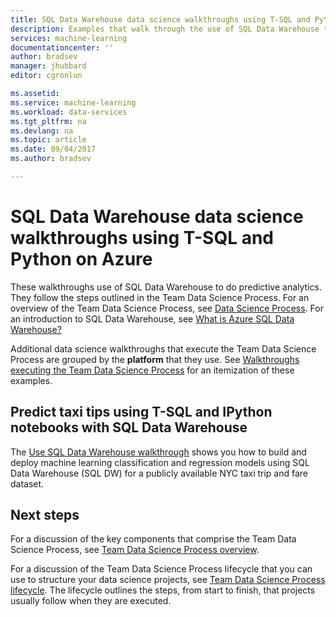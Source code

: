 ```yaml
---
title: SQL Data Warehouse data science walkthroughs using T-SQL and Python on Azure  | Microsoft Docs
description: Examples that walk through the use of SQL Data Warehouse to do predictive analytics.
services: machine-learning
documentationcenter: ''
author: bradsev
manager: jhubbard
editor: cgronlun

ms.assetid: 
ms.service: machine-learning
ms.workload: data-services
ms.tgt_pltfrm: na
ms.devlang: na
ms.topic: article
ms.date: 09/04/2017
ms.author: bradsev

---
```


# SQL Data Warehouse data science walkthroughs using T-SQL and Python on Azure

These walkthroughs use of SQL Data Warehouse to do predictive analytics. They follow the steps outlined in the Team Data Science Process. For an overview of the Team Data Science Process, see [Data Science Process](overview.md). For an introduction to SQL Data Warehouse, see [What is Azure SQL Data Warehouse?](../../sql-data-warehouse/sql-data-warehouse-overview-what-is.md)

Additional data science walkthroughs that execute the Team Data Science Process are grouped by the **platform** that they use. See [Walkthroughs executing the Team Data Science Process](walkthroughs.md) for an itemization of these examples.


## Predict taxi tips using T-SQL and IPython notebooks with SQL Data Warehouse

The [Use SQL Data Warehouse walkthrough](sqldw-walkthrough.md) shows you how to build and deploy machine learning classification and regression models using SQL Data Warehouse (SQL DW) for a publicly available NYC taxi trip and fare dataset.


## Next steps

For a discussion of the key components that comprise the Team Data Science Process, see [Team Data Science Process overview](overview.md).

For a discussion of the Team Data Science Process lifecycle that you can use to structure your data science projects, see [Team Data Science Process lifecycle](lifecycle.md). The lifecycle outlines the steps, from start to finish, that projects usually follow when they are executed. 